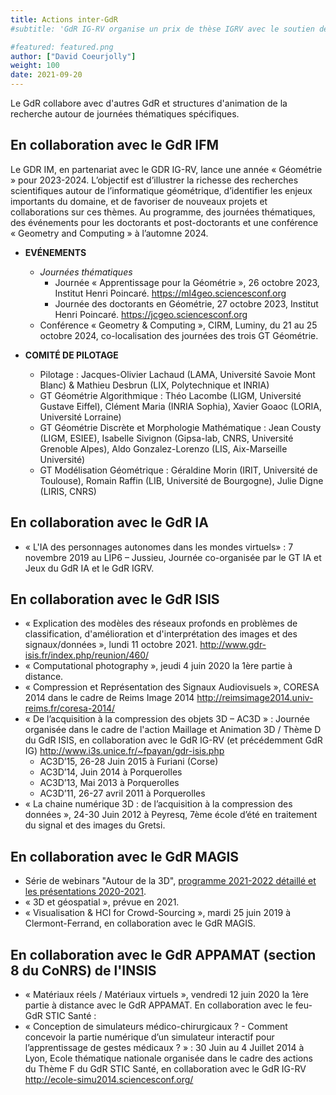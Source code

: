 ```yaml
---
title: Actions inter-GdR
#subtitle: 'GdR IG-RV organise un prix de thèse IGRV avec le soutien des associations AFIG, AFRV et EGFR. L’objectif de ce prix de thèse est de récompenser chaque année une excellente thèse issue de la communauté du GdR IG-RV.'

#featured: featured.png
author: ["David Coeurjolly"]
weight: 100
date: 2021-09-20
---
```


Le GdR collabore avec d'autres GdR et structures d'animation de la recherche autour de journées thématiques spécifiques.

## En collaboration avec le GdR IFM

Le GDR IM, en partenariat avec le GDR IG-RV, lance une année « Géométrie » pour 2023-2024. L’objectif est d’illustrer la richesse des recherches scientifiques autour de l’informatique géométrique, d’identifier les enjeux importants du domaine, et de favoriser de nouveaux projets et collaborations sur ces thèmes. Au programme, des journées thématiques, des événements pour les doctorants et post-doctorants et une conférence « Geometry and Computing » à l’automne 2024.

* **EVÉNEMENTS**
   * *Journées thématiques*
     * Journée « Apprentissage pour la Géométrie », 26 octobre 2023, Institut Henri Poincaré. https://ml4geo.sciencesconf.org
     * Journée des doctorants en Géométrie, 27 octobre 2023, Institut Henri Poincaré. https://jcgeo.sciencesconf.org
   * Conférence « Geometry & Computing », CIRM, Luminy, du 21 au 25 octobre 2024, co-localisation des journées des trois GT Géométrie.

* **COMITÉ DE PILOTAGE**
  * Pilotage : Jacques-Olivier Lachaud (LAMA, Université Savoie Mont Blanc) & Mathieu Desbrun (LIX, Polytechnique et INRIA)
  * GT Géométrie Algorithmique : Théo Lacombe (LIGM, Université Gustave Eiffel), Clément Maria (INRIA Sophia), Xavier Goaoc (LORIA, Université Lorraine)
  * GT Géométrie Discrète et Morphologie Mathématique : Jean Cousty (LIGM, ESIEE), Isabelle Sivignon (Gipsa-lab, CNRS, Université Grenoble Alpes), Aldo Gonzalez-Lorenzo (LIS, Aix-Marseille Université)
  * GT Modélisation Géométrique : Géraldine Morin (IRIT, Université de Toulouse), Romain Raffin (LIB, Université de Bourgogne), Julie Digne (LIRIS, CNRS)

## En collaboration avec le GdR IA

* « L'IA des personnages autonomes dans les mondes virtuels» : 7 novembre 2019 au LIP6 – Jussieu, Journée co-organisée par le GT IA et Jeux du GdR IA et le GdR IGRV.

## En collaboration avec le GdR ISIS

* «  Explication des modèles des réseaux profonds en problèmes de classification, d'amélioration et d'interprétation des images et des signaux/données », lundi 11 octobre 2021. http://www.gdr-isis.fr/index.php/reunion/460/
* « Computational photography », jeudi 4 juin 2020 la 1ère partie à distance.
* « Compression et Représentation des Signaux Audiovisuels », CORESA 2014 dans le cadre de Reims Image 2014
http://reimsimage2014.univ-reims.fr/coresa-2014/
* « De l’acquisition à la compression des objets 3D – AC3D » : Journée organisée dans le cadre de l'action Maillage et Animation 3D / Thème D du GdR ISIS, en collaboration avec le GdR IG-RV (et précédemment GdR IG)
http://www.i3s.unice.fr/~fpayan/gdr-isis.php
   * AC3D’15, 26-28 Juin 2015 à Furiani (Corse)
   * AC3D’14, Juin 2014 à Porquerolles
   * AC3D’13, Mai 2013 à Porquerolles
   * AC3D’11, 26-27 avril 2011 à Porquerolles
* « La chaine numérique 3D : de l’acquisition à la compression des données », 24-30 Juin 2012 à Peyresq, 7ème école d’été en traitement du signal et des images du Gretsi.

## En collaboration avec le GdR MAGIS

*  Série de webinars "Autour de la 3D", [programme 2021-2022 détaillé et les présentations 2020-2021](https://github.com/VCityTeam/MAGIS-AP3D/blob/master/Media/README.md).  
* « 3D et géospatial », prévue en 2021.
* « Visualisation & HCI for Crowd-Sourcing », mardi 25 juin 2019 à Clermont-Ferrand, en collaboration avec le GdR MAGIS.


## En collaboration avec le GdR APPAMAT (section 8 du CoNRS) de l'INSIS


* « Matériaux réels / Matériaux virtuels », vendredi 12 juin 2020 la 1ère partie à distance avec le GdR APPAMAT.
En collaboration avec le feu-GdR STIC Santé :
* « Conception de simulateurs médico-chirurgicaux ? - Comment concevoir la partie numérique d’un simulateur interactif pour l’apprentissage de gestes médicaux ? » : 30 Juin au 4 Juillet 2014 à Lyon, Ecole thématique nationale organisée dans le cadre des actions du Thème F du GdR STIC Santé, en collaboration avec le GdR IG-RV
http://ecole-simu2014.sciencesconf.org/
